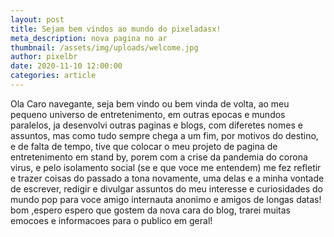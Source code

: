 ```yaml
---
layout: post
title: Sejam bem vindos ao mundo do pixeladasx!
meta_description: nova pagina no ar
thumbnail: /assets/img/uploads/welcome.jpg
author: pixelbr
date: 2020-11-10 12:00:00
categories: article
---
```


Ola Caro navegante, seja bem vindo ou bem vinda de volta, ao meu pequeno universo de entretenimento, em outras epocas e mundos paralelos, ja desenvolvi outras paginas e blogs, com diferetes nomes e assuntos, mas como tudo sempre chega a um fim, por motivos do destino, e de falta de tempo, tive que colocar o meu projeto de pagina de entretenimento em stand by, porem com a crise da pandemia do corona virus, e pelo isolamento social (se e que voce me entendem) me fez refletir e trazer coisas do passado a tona novamente, uma delas e a minha vontade de escrever, redigir e divulgar assuntos do meu interesse e curiosidades do mundo pop para voce amigo internauta anonimo e amigos de longas datas! bom ,espero espero que gostem da nova cara do blog, trarei muitas emocoes e informacoes para o publico em geral!
